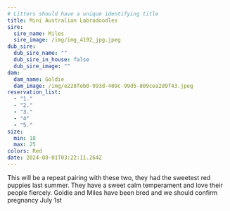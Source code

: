 ```yaml
---
# Litters should have a unique identifying title
title: Mini Australian Labradoodles
sire:
  sire_name: Miles
  sire_image: /img/img_4192_jpg.jpeg
dub_sire:
  dub_sire_name: ""
  dub_sire_in_house: false
  dub_sire_image: ""
dam:
  dam_name: Goldie
  dam_image: /img/e228feb0-993d-409c-99d5-809cea2d9f43.jpeg
reservation_list:
  - "1."
  - "2."
  - "3."
  - "4"
  - "5."
size:
  min: 18
  max: 25
colors: Red
date: 2024-08-01T03:22:11.264Z
---
```

This will be a repeat pairing with these two, they had the sweetest red puppies last summer. They have a sweet calm temperament and love their people fiercely. Goldie and Miles have been bred and we should confirm pregnancy July 1st